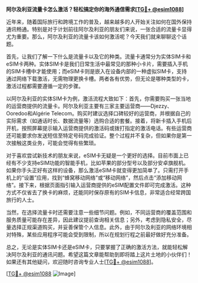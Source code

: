 **阿尔及利亚流量卡怎么激活？轻松搞定你的海外通信需求[[TG💪+ @esim1088](https://t.me/s/esim1088)]**

近年来，随着国际旅行和跨境工作的普及，越来越多的人开始关注如何在国外保持通讯畅通。特别是对于计划前往阿尔及利亚的朋友们来说，一张合适的流量卡显得尤为重要。那么，阿尔及利亚的流量卡该如何激活呢？今天我们就来聊聊这个话题。

首先，让我们了解一下什么是流量卡以及它的种类。流量卡通常分为实体SIM卡和eSIM卡两种。实体SIM卡是我们日常生活中最常见的那种小卡片，需要插入手机的SIM卡槽中才能使用；而eSIM卡则是嵌入在设备内部的一种虚拟SIM卡，支持通过网络下载激活，无需物理更换卡槽。两者各有优势，但无论是哪种类型的卡，激活过程都需要遵循一定的步骤。

以阿尔及利亚的实体SIM卡为例，激活流程大致如下：首先，你需要购买一张当地的运营商提供的流量卡。阿尔及利亚主要有三家主要运营商——Djezzy、Ooredoo和Algérie Telecom。购买时建议选择口碑较好的运营商，并根据自己的实际需求（如通话时长、数据流量等）选购合适的套餐。接着，将新卡插入手机后开机，按照屏幕提示输入运营商提供的激活码或拨打指定的激活电话。有些运营商还可能要求你发送短信至特定号码完成验证。整个过程并不复杂，但如果你是第一次接触这类业务，可能会觉得有些繁琐。

对于喜欢尝试新技术的朋友来说，eSIM卡无疑是一个更好的选择。目前市面上已经有不少支持eSIM功能的智能手机，比如苹果的部分型号以及部分安卓旗舰机。如果你手头正好有这样的设备，那么激活eSIM卡就变得更加简单了。只需打开手机上的“设置”应用，找到“蜂窝移动网络”或“移动网络”，然后点击“添加移动网络”。接下来，根据页面指引输入运营商提供的eSIM配置文件即可完成激活。这种方式不仅省去了换卡的麻烦，还能同时保存原有的SIM卡信息，非常适合经常跨国旅行的人士。

当然，在选择流量卡时还需要注意一些细节问题。例如，不同运营商的覆盖范围和服务质量可能存在差异，因此建议提前查询相关信息；另外，考虑到隐私安全，尽量选择正规渠道购买，并妥善保管个人信息。此外，由于阿尔及利亚的网络环境相对特殊，某些应用程序可能会受到限制，所以在规划行程之前最好做好充分准备。

总之，无论是实体SIM卡还是eSIM卡，只要掌握了正确的激活方法，就能轻松解决阿尔及利亚的通讯问题。希望这篇文章能帮助到即将踏上这片土地的小伙伴们！如果还有其他疑问，欢迎随时咨询专业人士[[TG💪+ @esim1088](https://t.me/s/esim1088)]。

[[TG💪+ @esim1088](https://t.me/s/esim1088) ![Image](https://i.postimg.cc/4NQfJmqS/Snipaste-2025-05-13-00-14-12.png)]